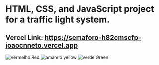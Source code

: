 # HTML, CSS, and JavaScript project for a traffic light system.
## Vercel Link: https://semaforo-h82cmscfp-joaocnneto.vercel.app

![Vermelho Red](https://github.com/JoaoCNNeto/Semaforo/assets/133814846/299871e7-0157-472a-91ce-63295009c438)
![amarelo yellow](https://github.com/JoaoCNNeto/Semaforo/assets/133814846/905d3064-fa7e-4c9a-9047-b92ab6ca8240)
![Verde Green](https://github.com/JoaoCNNeto/Semaforo/assets/133814846/643d21a4-1b27-4c7a-a508-dfef16c70355)
